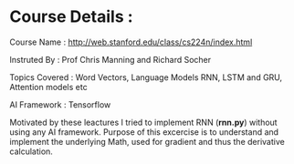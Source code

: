 # Course Details :
Course Name : http://web.stanford.edu/class/cs224n/index.html

Instruted By : Prof Chris Manning and Richard Socher

Topics Covered : Word Vectors, Language Models RNN, LSTM and GRU, Attention models etc

AI Framework : Tensorflow



Motivated by these leactures I tried to implement RNN (**rnn.py**) without using any AI framework. Purpose of this excercise is to understand and implement the underlying Math, used for gradient and thus the derivative calculation. 
